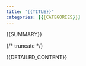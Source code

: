 ```yaml
---
title: "{{TITLE}}"
categories: [{{CATEGORIES}}]
---
```


{{SUMMARY}}

{/* truncate */}

{{DETAILED_CONTENT}} 